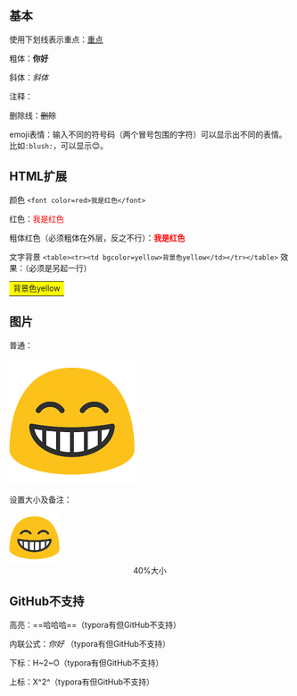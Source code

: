 ## 基本

使用下划线表示重点：<u>重点</u>



粗体：**你好**

斜体：*斜体*

注释：<!--哈哈哈-->

删除线：~~删除~~



emoji表情：输入不同的符号码（两个冒号包围的字符）可以显示出不同的表情。比如`:blush:`，可以显示😊。



## HTML扩展

颜色 `<font color=red>我是红色</font>` 

红色：<font color=red>我是红色</font>

粗体红色（必须粗体在外层，反之不行）：**<font color=red>我是红色</font>**




文字背景 `<table><tr><td bgcolor=yellow>背景色yellow</td></tr></table>` 效果：（必须是另起一行）

<table><tr><td bgcolor=yellow>背景色yellow</td></tr></table>



## 图片

普通：

![test.png](./test/test.png)



设置大小及备注：

<img src="./test/test.png" alt="00005" style="zoom:40%;" />

<center>40%大小</center>



## GitHub不支持


高亮：==哈哈哈==（typora有但GitHub不支持）

内联公式：$你好$ （typora有但GitHub不支持）

下标：H~2~O（typora有但GitHub不支持）

上标：X^2^（typora有但GitHub不支持）







